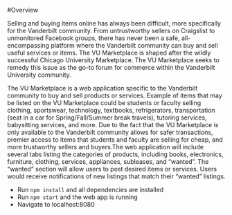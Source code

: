 #Overview

Selling and buying items online has always been difficult, more specifically for the Vanderbilt community.  From untrustworthy sellers on Craigslist to unmonitored Facebook groups, there has never been a safe, all-encompassing platform where the Vanderbilt community can buy and sell useful services or items. The VU Marketplace is shaped after the wildly successful Chicago University Marketplace. The VU Marketplace seeks to remedy this issue as the go-to forum for commerce within the Vanderbilt University community. 

The VU Marketplace is a web application specific to the Vanderbilt community to buy and sell products or services. Example of items that may be listed on the VU Marketplace could be students or faculty selling clothing, sportswear, technology, textbooks, refrigerators, transportation (seat in a car for Spring/Fall/Summer break travels), tutoring services, babysitting services, and more. Due to the fact that the VU Marketplace is only available to the Vanderbilt community allows for safer transactions, premier access to items that students and faculty are selling for cheap, and more trustworthy sellers and buyers.The web application will include several tabs listing the categories of products, including books, electronics, furniture, clothing, services, appliances, subleases, and “wanted”. The “wanted” section will allow users to post desired items or services.  Users would receive notifications of new listings that match their “wanted” listings. 


* Run ```npm install``` and all dependencies are installed
* Run ```npm start``` and the web app is running
* Navigate to localhost:8080

